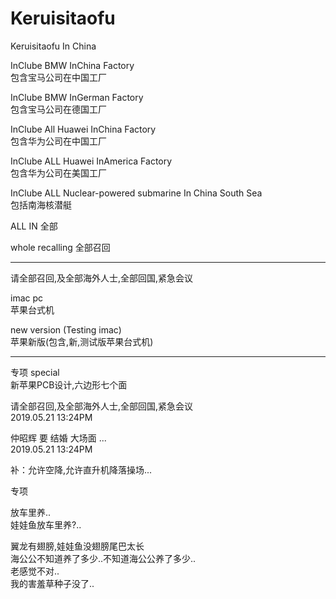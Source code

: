# Keruisitaofu
Keruisitaofu In China

InClube BMW InChina Factory                   </br>
包含宝马公司在中国工厂                           </br>

InClube BMW InGerman Factory                  </br>
包含宝马公司在德国工厂                           </br>

InClube All Huawei InChina Factory            </br>
包含华为公司在中国工厂                           </br>

InClube ALL Huawei InAmerica Factory          </br>
包含华为公司在美国工厂                           </br>

InClube ALL Nuclear-powered submarine In China South Sea </br>
包括南海核潜艇  </br>

ALL IN
全部

whole recalling
全部召回

-------------------------------- 

请全部召回,及全部海外人士,全部回国,紧急会议       </br>

imac pc                                       </br>
苹果台式机                                     </br>

new version (Testing imac)                    </br>
苹果新版(包含,新,测试版苹果台式机)               </br>

--------------------------------              
专项 special                                   </br>
新苹果PCB设计,六边形七个面                       </br>

请全部召回,及全部海外人士,全部回国,紧急会议       </br>
2019.05.21 13:24PM                            </br>

仲昭辉 要 结婚 大场面 ...                       </br>
2019.05.21 13:24PM                            </br>

补：允许空降,允许直升机降落操场...               </br>

>
>
>
>
>
>
>
>
>
>


>
>
>
>
>
>
>
>
>
>


专项        

放车里养..                                           </br>
娃娃鱼放车里养?..                                     </br>

翼龙有翅膀,娃娃鱼没翅膀尾巴太长                        </br>
海公公不知道养了多少..不知道海公公养了多少..            </br>
老感觉不对..                                         </br>
我的害羞草种子没了..                                  </br>

